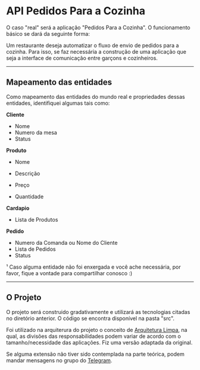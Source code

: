 # API Pedidos Para a Cozinha

O caso "real" será a aplicação "Pedidos Para a Cozinha".
O funcionamento básico se dará da seguinte forma:

Um restaurante deseja automatizar o fluxo de envio de pedidos para a cozinha. Para isso, se faz necessária a construção de uma aplicação que seja a interface de comunicação entre garçons e cozinheiros.

---
## Mapeamento das entidades

Como mapeamento das entidades do mundo real e propriedades dessas entidades, identifiquei algumas tais como:

**Cliente**
- Nome
- Numero da mesa
- Status

**Produto**
- Nome
- Descrição
- Preço

- Quantidade

**Cardapio**
- Lista de Produtos

**Pedido**
- Numero da Comanda ou Nome do Cliente
- Lista de Pedidos
- Status


¹ Caso alguma entidade não foi enxergada e você ache necessária, por favor, fique a vontade para compartilhar conosco :)

---
## O Projeto

O projeto será construido gradativamente e utilizará as tecnologias citadas no diretório anterior. O código se encontra disponível na pasta "src".


Foi utilizado na arquiterura do projeto o conceito de [Arquitetura Limpa](https://docs.microsoft.com/pt-br/dotnet/architecture/modern-web-apps-azure/common-web-application-architectures#clean-architecture), na qual, as divisões das responsabilidades podem variar de acordo com o tamanho/necessidade das aplicações. Fiz uma versão adaptada da original.


Se alguma extensão não tiver sido contemplada na parte teórica, podem mandar mensagens no grupo do [Telegram](http://t.me/helpstartbr).